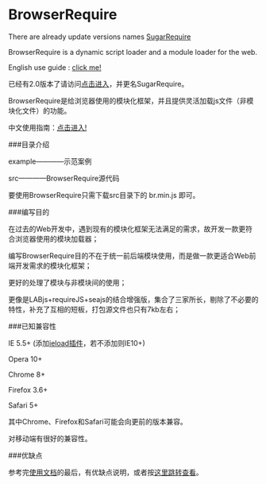 # BrowserRequire

There are already update versions names [SugarRequire](https://github.com/kirakiray/SugarRequire)

BrowserRequire is a dynamic script loader and a module loader for the web.

English use guide : [click me!](https://github.com/kirakiray/BrowserRequire/wiki/English-use-guide)

已经有2.0版本了请访问[点击进入](https://github.com/kirakiray/SugarRequire)，并更名SugarRequire。

BrowserRequire是给浏览器使用的模块化框架，并且提供灵活加载js文件（非模块化文件）的功能。

中文使用指南：[点击进入!](https://github.com/kirakiray/BrowserRequire/wiki/中文使用指南1：加载文件)

###目录介绍

example————示范案例

src————BrowserRequire源代码

要使用BrowserRequire只需下载src目录下的 br.min.js 即可。

###编写目的

在过去的Web开发中，遇到现有的模块化框架无法满足的需求，故开发一款更符合浏览器使用的模块加载器；

编写BrowserRequire目的不在于统一前后端模块使用，而是做一款更适合Web前端开发需求的模块化框架；

更好的处理了模块与非模块间的使用；

更像是LABjs+requireJS+seajs的结合增强版，集合了三家所长，剔除了不必要的特性，补充了互相的短板，打包源文件也只有7kb左右；

###已知兼容性

IE 5.5+ (添加[ieload插件](https://github.com/kirakiray/BrowserRequire-ieload)，若不添加则IE10+)

Opera 10+

Chrome 8+

Firefox 3.6+

Safari 5+

其中Chrome、Firefox和Safari可能会向更前的版本兼容。

对移动端有很好的兼容性。

###优缺点

参考完[使用文档](https://github.com/kirakiray/BrowserRequire/wiki/中文使用指南1：加载文件)的最后，有优缺点说明，或者按[这里跳转查看](https://github.com/kirakiray/BrowserRequire/wiki/中文使用指南2：模块化#%E7%BB%93%E5%B0%BE)。